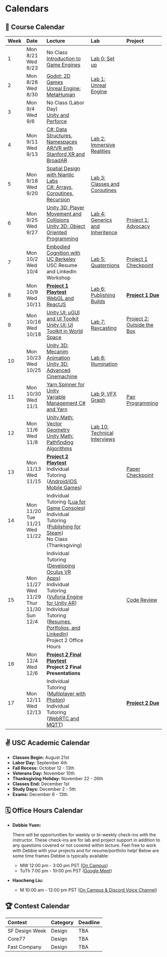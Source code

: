 # Calendars

## 📓 Course Calendar
| Week | Date                     | Lecture                                           | Lab              | Project |
| :----| :----------------------- | :------------------------------------------------ | :-------------------------------| :--------------|
| 1    | Mon 8/21 <br> Wed 8/23   | No Class <br> [Introduction to Game Engines](https://www.icloud.com/keynote/0b9Z3oJLZPPXEXypJu4s9P11w#Lecture1) | <br> [Lab 0: Set up](Labs/lab00.md) | |
| 2    | Mon 8/28 <br> Wed 8/30   | [Godot: 2D Games](https://www.icloud.com/keynote/04anqoPcDLolGOwy6tP3XAq3w#Lecture2) <br> [Unreal Engine: MetaHuman](https://www.icloud.com/keynote/01dlwiWmlwtOAvNPmBdCsM3gA#Lecture2) |  [Lab 1: Unreal Engine](Labs/lab01.md) | | |
| 3    | Mon 9/4 <br> Wed 9/6     | No Class (Labor Day) <br> [Unity and Perforce](https://www.icloud.com/keynote/0545FBYqmgu62bVFrVxSeqzzA#Lecture3) | |
| 4    | Mon 9/11 <br> Wed 9/13   | [C#: Data Structures, Namespaces](https://www.icloud.com/keynote/0b5y1M4VNtrdfL4vFyXrzgkeg#Lecture4) <br> [AR/VR with Stanford XR and BroadAR](https://calendar.usc.edu/event/augmented_and_virtual_realities) | [Lab 2: Immersive Realities](Labs/lab02.md) |
| 5    | Mon 9/18 <br> Wed 9/20   | [Spatial Design with Niantic Labs](https://calendar.usc.edu/event/designing_realities_redefining_experiential_design_with_augmented_and_virtual_reality) <br> [C#: Arrays, Coroutines, Recursion]() | [Lab 3: Classes and Coroutines](Labs/lab03.md) |
| 6    | Mon 9/25 <br> Wed 9/27   | [Unity 3D: Player Movement and Collisions](https://www.icloud.com/keynote/01bSAfmd7C45UrRFrT-p8Ezeg#Lecture6) <br> [Unity 3D: Object Oriented Programming](https://www.icloud.com/keynote/0920OrQoVdzLeXbAZZYG6Jp4g#Lecture6) | [Lab 4: Generics and Inheritence](Labs/lab04.md)| [Project 1: Advocacy](./Projects/project1.md) |
| 7    | Mon 10/2 <br> Wed 10/4   | [Embodied Cognition with UC Berkeley](https://bid.berkeley.edu/) <br> USC Resume and LinkedIn Workshop | [Lab 5: Quaternions](Labs/lab05.md) | [Project 1 Checkpoint](./Projects/project1checkpoint.md) |
| 8    | Mon 10/9 <br> Wed 10/11  | [**Project 1 Playtest**](https://www.icloud.com/keynote/032rY3HMcI9uZPbOjrCWyEu8A#Lecture8) <br> [WebGL and ReactJS](https://www.icloud.com/keynote/051QbdWeDu0UYmCHkm2WuFStQ#Lecture8) | [Lab 6: Publishing Builds](Labs/lab06.md) | **[Project 1 Due](Projects/project1due.md)** |
| 9    | Mon 10/16 <br> Wed 10/18 | [Unity UI: uGUI and UI Toolkit](https://www.icloud.com/keynote/05dxP82d9x9mFhNSfsZrNJTAA#Lecture7) <br> [Unity UI: UI Toolkit in World Space](https://www.icloud.com/keynote/0f8PvRkhwyFuoYn02FVCtJnyQ#Lecture9) | [Lab 7: Raycasting](Labs/lab07.md) | [Project 2: Outside the Box](Projects/project2.md) |
| 10   | Mon 10/23 <br> Wed 10/25 | [Unity 3D: Mecanim Animation](https://www.icloud.com/keynote/06aC7YI4Dfhus0rUU6kLUnT3Q#Lecture10) <br> [Unity 3D: Advanced Cinemachine](https://www.icloud.com/keynote/090pVb415sSet7PFsC_TzDpQw#Lecture10) | [Lab 8: Illumination](Labs/lab08.md) |
| 11   | Mon 10/30 <br> Wed 11/1  | [Yarn Spinner for Unity](https://www.icloud.com/keynote/012lleSf44gJC4BdO84HmbRUg#Lecture11) <br> [Variable Management C# and Yarn](https://www.icloud.com/keynote/001VeMlaVJtt1EM4tcWbnIGKg#Lecture11) | [Lab 9: VFX Graph](Labs/lab09.md) | <br> [Pair Programming](Projects/project2checkpoint1.md) |
| 12   | Mon 11/6 <br> Wed 11/8   | [Unity Math: Vector Geometry](https://www.icloud.com/keynote/0aaORGReysswd2IA81LVj3YyQ#Lecture12) <br> [Unity Math: Pathfinding Algorithms](https://www.icloud.com/keynote/085i5_hgq5i6oxmcr1mfAPjHA#Lecture12) | [Lab 10: Technical Interviews](Labs/lab10.md) |
| 13   | Mon 11/13 <br> Wed 11/15 |  [**Project 2 Playtest**]() <br> Individual Tutoring ([Android/iOS Mobile Games]()) | | [Paper Checkpoint](Projects/project2checkpoint2.md) |
| 14   | Mon 11/20 <br> Tue 11/21 <br> Wed 11/22 | Individual Tutoring ([Lua for Game Consoles]()) <br> Individual Tutoring ([Publishing for Steam]()) <br> No Class (Thanksgiving) | | |
| 15   | Mon 11/27 <br> Wed 11/29 <br> Thur 11/30 <br> Sun 12/4 | Individual Tutoring ([Developing Oculus VR Apps]()) <br> Individual Tutoring ([Vuforia Engine for Unity AR]()) <br> Individual Tutoring ([Resumes, Portfolios, and LinkedIn]()) <br> Project 2 Office Hours| | [Code Review](Projects/project2checkpoint3.md) |
| 16   | Mon 12/4 <br> Wed 12/6   | **[Project 2 Final Playtest]()** <br> **Project 2 Final Presentations** | | |
| 17   | Mon 12/11 <br> Wed 12/13 | Individual Tutoring ([Multiplayer with Photon]()) <br> Individual Tutoring ([WebRTC and MQTT]()) | | [**Project 2 Due**]() |

## ✌️ USC Academic Calendar
* **Classes Begin:** August 21st
* **Labor Day:** September 4th
* **Fall Recess:** October 12 - 13th
* **Veterans Day:** November 10th
* **Thanksgiving Holiday:** November 22 - 26th
* **Classes End:** December 1st
* **Study Days:** December 2 - 5th
* **Exams:** December 6 - 13th

## 🗓️ Office Hours Calendar

* **Debbie Yuen:** 
    
    There will be opportunities for weekly or bi-weekly check-ins with the instructor. These check-ins are for lab and project support in addition to any questions covered or not covered within lecture. Feel free to work with Debbie with your projects and for resume/portfolio help! Below are some time frames Debbie is typically available:

    * MW 12:00 pm - 3:00 pm PST ([On Campus](https://calendly.com/debbieyuen/30min))
    * TuTh 7:00 pm - 10:00 pm PST ([Google Meet]())

* **Haocheng Liu:**
    *  M 10:00 am - 12:00 pm PST ([On Campus & Discord Voice Channel]())

## 🏆 Contest Calendar
| Contest        | Category | Deadline |
| :------------- | :------- | :------- |
| SF Design Week | Design   | TBA      |
| Core77         | Design   | TBA      |
| Fast Company   | Design   | TBA      |